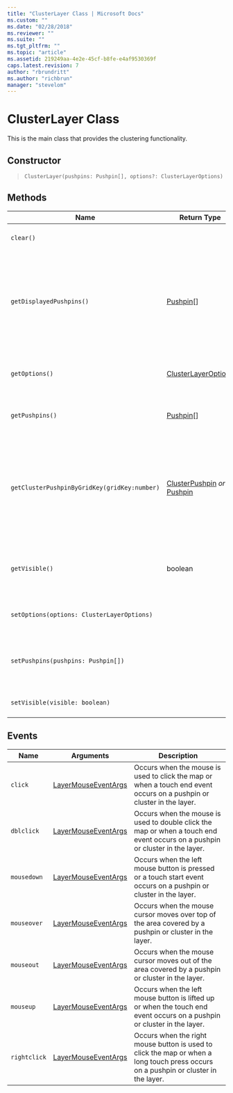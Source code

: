 ```yaml
---
title: "ClusterLayer Class | Microsoft Docs"
ms.custom: ""
ms.date: "02/28/2018"
ms.reviewer: ""
ms.suite: ""
ms.tgt_pltfrm: ""
ms.topic: "article"
ms.assetid: 219249aa-4e2e-45cf-b8fe-e4af9530369f
caps.latest.revision: 7
author: "rbrundritt"
ms.author: "richbrun"
manager: "stevelom"
---
```

# ClusterLayer Class
This is the main class that provides the clustering functionality.

## Constructor

> `ClusterLayer(pushpins: Pushpin[], options?: ClusterLayerOptions)`

## Methods

Name                                          | Return Type          | Description
--------------------------------------------- | -------------------- | --------------------------------
`clear()`                                     |                      | Clears all the data in the cluster layer.
`getDisplayedPushpins()`                      | [Pushpin](../v8-web-control/pushpin-class.md)[]            | Gets the pushpins that are in the current map view. If clustering is disabled, all pushpins in the clustering layer are returned.
`getOptions()`                                  | [ClusterLayerOptions](../v8-web-control/clusterlayeroptions-object.md)  | Gets the current options used by the cluster layer.
`getPushpins()`                               | [Pushpin](../v8-web-control/pushpin-class.md)[]            | Gets all pushpins that are in the layers.
`getClusterPushpinByGridKey(gridKey:number)`  | [ClusterPushpin](../v8-web-control/clusterpushpin-class.md) _or_ [Pushpin](../v8-web-control/pushpin-class.md) | Gets the pushpin in the specified cluster grid cell which can be either a ClusterPushpin if there are multiple pushpins in a cell or a single Pushpin.
`getVisible()` | boolean | Returns a boolean indicating if the cluster layer is visible or not. 
`setOptions(options: ClusterLayerOptions)`    |                      | Sets the clustering options to use in the layer.
`setPushpins(pushpins: Pushpin[])`            |                      | Sets the array of pushpins that are used in the clustering layer.
`setVisible(visible: boolean)` |  | Sets the visibility of the cluster layer.

## Events ##


| Name   | Arguments    | Description   |
|--------|--------------|---------------|
| `click`      | [LayerMouseEventArgs](../v8-web-control/layermouseeventargs-object.md) | Occurs when the mouse is used to click the map or when a touch end event occurs on a pushpin or cluster in the layer.               |
| `dblclick` | [LayerMouseEventArgs](../v8-web-control/layermouseeventargs-object.md)| Occurs when the mouse is used to double click the map or when a touch end event occurs on a pushpin or cluster in the layer. |
| `mousedown`  | [LayerMouseEventArgs](../v8-web-control/layermouseeventargs-object.md) | Occurs when the left mouse button is pressed or a touch start event occurs on a pushpin or cluster in the layer.                    |
| `mouseover`  | [LayerMouseEventArgs](../v8-web-control/layermouseeventargs-object.md) | Occurs when the mouse cursor moves over top of the area covered by a pushpin or cluster in the layer.                               |
| `mouseout`   | [LayerMouseEventArgs](../v8-web-control/layermouseeventargs-object.md) | Occurs when the mouse cursor moves out of the area covered by a pushpin or cluster in the layer.                                    |
| `mouseup`    | [LayerMouseEventArgs](../v8-web-control/layermouseeventargs-object.md) | Occurs when the left mouse button is lifted up or when the touch end event occurs on a pushpin or cluster  in the layer.             |
| `rightclick` | [LayerMouseEventArgs](../v8-web-control/layermouseeventargs-object.md) | Occurs when the right mouse button is used to click the map or when a long touch press occurs on a pushpin or cluster in the layer. |
